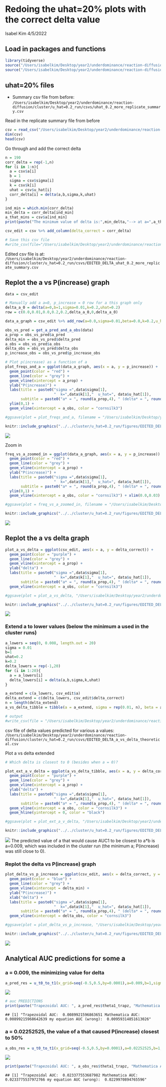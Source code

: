Redoing the uhat=20% plots with the correct delta value
================
Isabel Kim
4/5/2022

## Load in packages and functions

``` r
library(tidyverse)
source("/Users/isabelkim/Desktop/year2/underdominance/reaction-diffusion/scripts/functions-main-model.R")
source("/Users/isabelkim/Desktop/year2/underdominance/reaction-diffusion/cluster/plotting_functions.R")
```

## uhat=20% files

-   Summary csv file from before:
    `/Users/isabelkim/Desktop/year2/underdominance/reaction-diffusion/cluster/u_hat=0.2_run/csvs/uhat_0.2_more_replicate_summary.csv`

Read in the replicate summary file from before

``` r
csv = read_csv("/Users/isabelkim/Desktop/year2/underdominance/reaction-diffusion/cluster/u_hat=0.2_run/csvs/uhat_0.2_more_replicate_summary.csv")
dim(csv)
head(csv)
```

Go through and add the correct delta

``` r
n = 190
corr_delta = rep(-1,n)
for (i in 1:n){
  a = csv$a[i]
  b = 1
  sigma = csv$sigma[i]
  k = csv$k[i]
  uhat = csv$u_hat[i]
  corr_delta[i] = delta(a,b,sigma,k,uhat)
}

ind_min = which.min(corr_delta)
min_delta = corr_delta[ind_min]
a_that_mins = csv$a[ind_min]
print(paste("The minimum value of delta is:",min_delta,"--> at a=",a_that_mins))

csv_edit = csv %>% add_column(delta_correct = corr_delta)

# Save this csv file
#write_csv(file="/Users/isabelkim/Desktop/year2/underdominance/reaction-diffusion/cluster/u_hat=0.2_run/csvs/EDITED_DELTA_uhat_0.2_more_replicate_summary.csv",x=csv_edit)
```

Edited csv file is at:
`/Users/isabelkim/Desktop/year2/underdominance/reaction-diffusion/cluster/u_hat=0.2_run/csvs/EDITED_DELTA_uhat_0.2_more_replicate_summary.csv`

## Replot the a vs P(increase) graph

``` r
data = csv_edit

# Manually add a a=0, p_increase = 0 row for a this graph only
delta_a_0 = delta(a=0,b=1,sigma=0.01,k=0.2,uhat=0.2)
row = c(0.0,0.01,0.0,0.2,0.2,delta_a_0,0,delta_a_0)

data_a_graph = csv_edit %>% add_row(a=0.0,sigma=0.01,beta=0.0,k=0.2,u_hat=0.2,delta=delta_a_0,p_increase=0.0,delta_correct=delta_a_0)

obs_vs_pred = get_a_pred_and_a_obs(data)
a_prop = obs_vs_pred$a_pred
delta_min = obs_vs_pred$delta_pred
a_obs = obs_vs_pred$a_obs
delta_obs = obs_vs_pred$delta_obs
p_increase_obs = obs_vs_pred$p_increase_obs

# Plot p(increase) as a function of a
plot_freqs_and_a = ggplot(data_a_graph, aes(x = a, y = p_increase)) + 
  geom_point(color = "red") + 
  geom_line(color = "grey") +
  geom_vline(xintercept = a_prop) + 
  ylab("P(increase)") + 
  labs(title = paste0("sigma =",data$sigma[1], 
                      "  k=",data$k[1],"  u_hat=", data$u_hat[1]), 
       subtitle = paste0("a* = ", round(a_prop,4), " (delta* = ", round(delta_min,4),") but a_obs =",round(a_obs,4)," (delta_obs =", round(delta_obs,4),")")) +
  ylim(0,1) + 
  geom_vline(xintercept = a_obs, color = "cornsilk3")

#ggsave(plot = plot_freqs_and_a, filename = "/Users/isabelkim/Desktop/year2/underdominance/reaction-diffusion/cluster/u_hat=0.2_run/figures/EDITED_DELTA_a_vs_p_increase.png")
```

``` r
knitr::include_graphics("../../cluster/u_hat=0.2_run/figures/EDITED_DELTA_a_vs_p_increase.png")
```

![](../../cluster/u_hat=0.2_run/figures/EDITED_DELTA_a_vs_p_increase.png)<!-- -->

Zoom in

``` r
freq_vs_a_zoomed_in = ggplot(data_a_graph, aes(x = a, y = p_increase)) + 
  geom_point(color = "red") + 
  geom_line(color = "grey") +
  geom_vline(xintercept = a_prop) + 
  ylab("P(increase)") + 
  labs(title = paste0("sigma =",data$sigma[1], 
                      "  k=",data$k[1],"  u_hat=", data$u_hat[1]), 
       subtitle = paste0("a* = ", round(a_prop,4), " (delta* = ", round(delta_min,4),") but a_obs =",round(a_obs,4)," (delta_obs =", round(delta_obs,4),")")) +
  ylim(0,1) + 
  geom_vline(xintercept = a_obs, color = "cornsilk3") + xlim(0.0,0.03)

#ggsave(plot = freq_vs_a_zoomed_in, filename = "/Users/isabelkim/Desktop/year2/underdominance/reaction-diffusion/cluster/u_hat=0.2_run/figures/EDITED_DELTA_zoomed_in_a_vs_p_increase.png")
```

``` r
knitr::include_graphics("../../cluster/u_hat=0.2_run/figures/EDITED_DELTA_zoomed_in_a_vs_p_increase.png")
```

![](../../cluster/u_hat=0.2_run/figures/EDITED_DELTA_zoomed_in_a_vs_p_increase.png)<!-- -->

## Replot the a vs delta graph

``` r
plot_a_vs_delta = ggplot(csv_edit, aes(x = a, y = delta_correct)) + 
  geom_point(color = "purple") + 
  geom_line(color = "grey") +
  geom_vline(xintercept = a_prop) + 
  ylab("delta") + 
  labs(title = paste0("sigma =",data$sigma[1], 
                      "  k=",data$k[1],"  u_hat=", data$u_hat[1]), 
       subtitle = paste0("a* = ", round(a_prop,4), " (delta* = ", round(delta_min,4),") but a_obs =",round(a_obs,4)," (delta_obs =", round(delta_obs,4),")")) +
  geom_vline(xintercept = a_obs, color = "cornsilk3")

#ggsave(plot = plot_a_vs_delta, "/Users/isabelkim/Desktop/year2/underdominance/reaction-diffusion/cluster/u_hat=0.2_run/figures/EDITED_DELTA_a_vs_delta.png") 
```

``` r
knitr::include_graphics("../../cluster/u_hat=0.2_run/figures/EDITED_DELTA_a_vs_delta.png")
```

![](../../cluster/u_hat=0.2_run/figures/EDITED_DELTA_a_vs_delta.png)<!-- -->

### Extend a to lower values (below the minimum a used in the cluster runs)

``` r
a_lowers = seq(0, 0.008, length.out = 20)
sigma = 0.01
b=1
uhat=0.2
k=0.2
delta_lowers = rep(-1,20)
for (i in 1:20){
  a = a_lowers[i]
  delta_lowers[i] = delta(a,b,sigma,k,uhat)
}

a_extend = c(a_lowers, csv_edit$a)
delta_extend = c(delta_lowers, csv_edit$delta_correct)
n = length(delta_extend)
a_vs_delta_tibble = tibble(a = a_extend, sigma = rep(0.01, n), beta = a_extend/0.01, k = rep(0.2,n), u_hat = rep(0.2,n), delta_correct = delta_extend)

# output
#write_csv(file = "/Users/isabelkim/Desktop/year2/underdominance/reaction-diffusion/cluster/u_hat=0.2_run/csvs/EDITED_DELTA_a_vs_delta_theoretical.csv", x = a_vs_delta_tibble)
```

csv file of delta values predicted for various a values:
`/Users/isabelkim/Desktop/year2/underdominance/reaction-diffusion/cluster/u_hat=0.2_run/csvs/EDITED_DELTA_a_vs_delta_theoretical.csv`

Plot a vs delta extended

``` r
# Which delta is closest to 0 (besides when a = 0)?

plot_ext_a_v_delta = ggplot(a_vs_delta_tibble, aes(x = a, y = delta_correct)) + 
  geom_point(color = "purple") + 
  geom_line(color = "grey") +
  geom_vline(xintercept = a_prop) + 
  ylab("delta") + 
  labs(title = paste0("sigma =",data$sigma[1], 
                      "  k=",data$k[1],"  u_hat=", data$u_hat[1]),
       subtitle = paste0("a* = ", round(a_prop,4), " (delta* = ", round(delta_min,4),") but a_obs =",round(a_obs,4)," (delta_obs =", round(delta_obs,4),")"))+
  geom_vline(xintercept = a_obs, color = "cornsilk3") +
  geom_hline(yintercept = 0, color = "black")

#ggsave(plot = plot_ext_a_v_delta, "/Users/isabelkim/Desktop/year2/underdominance/reaction-diffusion/cluster/u_hat=0.2_run/figures/EDITED_DELTA_extended_scale_a_vs_delta.png") 
```

``` r
knitr::include_graphics("../../cluster/u_hat=0.2_run/figures/EDITED_DELTA_extended_scale_a_vs_delta.png")
```

![](../../cluster/u_hat=0.2_run/figures/EDITED_DELTA_extended_scale_a_vs_delta.png)<!-- -->
The predicted value of a that would cause AUC1 to be closest to a\*b is
a=0.009, which was included in the cluster run (the minimum a;
P(increase) was still close to 0).

### Replot the delta vs P(increase) graph

``` r
plot_delta_vs_p_increase = ggplot(csv_edit, aes(x = delta_correct, y = p_increase)) +
  geom_point(color = "blue") + 
  geom_line(color = "grey") +
  geom_vline(xintercept = delta_min) + 
  ylab("P(increase)") + 
  xlab("delta") +
  labs(title = paste0("sigma =",data$sigma[1], 
                      "  k=",data$k[1],"  u_hat=", data$u_hat[1]), 
       subtitle = paste0("a* = ", round(a_prop,4), " (delta* = ", round(delta_min,4),") but a_obs =",round(a_obs,4)," (delta_obs =", round(delta_obs,4),")")) +
  geom_vline(xintercept = delta_obs, color = "cornsilk3")

#ggsave(plot = plot_delta_vs_p_increase, "/Users/isabelkim/Desktop/year2/underdominance/reaction-diffusion/cluster/u_hat=0.2_run/figures/EDITED_DELTA_delta_vs_p_increase.png") 
```

``` r
knitr::include_graphics("../../cluster/u_hat=0.2_run/figures/EDITED_DELTA_delta_vs_p_increase.png")
```

![](../../cluster/u_hat=0.2_run/figures/EDITED_DELTA_delta_vs_p_increase.png)<!-- -->

## Analytical AUC predictions for some a

### a = 0.009, the minimizing value for delta

``` r
a_pred_res = u_t0_to_t1(x_grid=seq(-0.5,0.5,by=0.0001),a=0.009,b=1,sigma=0.01,k=0.2,u_hat=0.2)
```

![](april5-uhat20_redo_delta_files/figure-gfm/unnamed-chunk-15-1.png)<!-- -->

``` r
# auc PREDICTIONS
print(paste("Trapezoidal AUC: ", a_pred_res$theta1_trapz, "Mathematica AUC: ", auc_mathematica(a=0.009,b=1,sigma=0.01,k=0.2,uhat=0.2) , "my equation AUC (wrong): ", a_pred_res$theta1_factored))
```

    ## [1] "Trapezoidal AUC:  0.0089921596863651 Mathematica AUC:  0.00899215968642639 my equation AUC (wrong):  0.00959314851613026"

### a = 0.02252525, the value of a that caused P(increase) closest to 50%

``` r
a_obs_res = u_t0_to_t1(x_grid=seq(-0.5,0.5,by=0.0001),a=0.02252525,b=1,sigma=0.01,k=0.2,u_hat=0.2)
```

![](april5-uhat20_redo_delta_files/figure-gfm/unnamed-chunk-16-1.png)<!-- -->

``` r
print(paste("Trapezoidal AUC: ", a_obs_res$theta1_trapz, "Mathematica AUC: ", auc_mathematica(a=0.02252525,b=1,sigma=0.01,k=0.2,uhat=0.2) , "my equation AUC (wrong): ", a_obs_res$theta1_factored))
```

    ## [1] "Trapezoidal AUC:  0.023377553687982 Mathematica AUC:  0.0233775537972766 my equation AUC (wrong):  0.0229970894765596"
